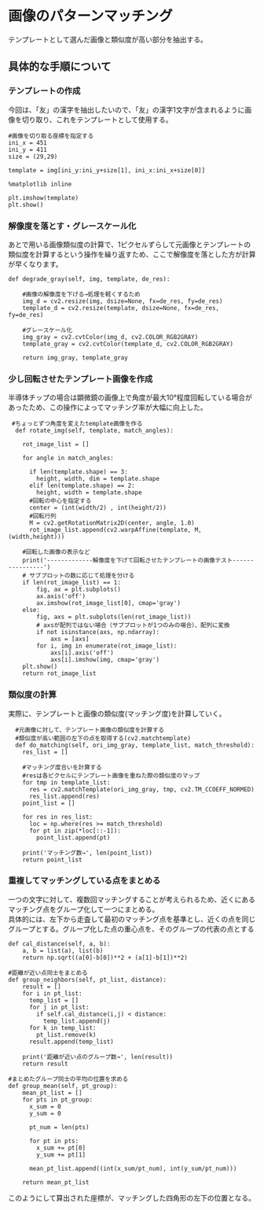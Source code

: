 # 画像のパターンマッチング
テンプレートとして選んだ画像と類似度が高い部分を抽出する。

## 具体的な手順について  
### テンプレートの作成  
今回は、「友」の漢字を抽出したいので、「友」の漢字1文字が含まれるように画像を切り取り、これをテンプレートとして使用する。
~~~
#画像を切り取る座標を指定する
ini_x = 451
ini_y = 411
size = (29,29)

template = img[ini_y:ini_y+size[1], ini_x:ini_x+size[0]]

%matplotlib inline

plt.imshow(template)
plt.show()
~~~
### 解像度を落とす・グレースケール化
あとで用いる画像類似度の計算で、1ピクセルずらして元画像とテンプレートの類似度を計算するという操作を繰り返すため、ここで解像度を落とした方が計算が早くなります。
~~~
def degrade_gray(self, img, template, de_res):

    #画像の解像度を下げる→処理を軽くするため
    img_d = cv2.resize(img, dsize=None, fx=de_res, fy=de_res)
    template_d = cv2.resize(template, dsize=None, fx=de_res, fy=de_res)

    #グレースケール化
    img_gray = cv2.cvtColor(img_d, cv2.COLOR_RGB2GRAY)
    template_gray = cv2.cvtColor(template_d, cv2.COLOR_RGB2GRAY)

    return img_gray, template_gray
~~~
### 少し回転させたテンプレート画像を作成
半導体チップの場合は顕微鏡の画像上で角度が最大10°程度回転している場合があったため、この操作によってマッチング率が大幅に向上した。
~~~
 #ちょっとずつ角度を変えたtemplate画像を作る
  def rotate_img(self, template, match_angles):

    rot_image_list = []

    for angle in match_angles:

      if len(template.shape) == 3:
        height, width, dim = template.shape
      elif len(template.shape) == 2:
        height, width = template.shape
      #回転の中心を指定する
      center = (int(width/2) , int(height/2))
      #回転行列
      M = cv2.getRotationMatrix2D(center, angle, 1.0)
      rot_image_list.append(cv2.warpAffine(template, M, (width,height)))

    #回転した画像の表示など
    print('-------------解像度を下げて回転させたテンプレートの画像テスト----------------')
    # サブプロットの数に応じて処理を分ける
    if len(rot_image_list) == 1:
        fig, ax = plt.subplots()
        ax.axis('off')
        ax.imshow(rot_image_list[0], cmap='gray')
    else:
        fig, axs = plt.subplots(len(rot_image_list))
        # axsが配列ではない場合（サブプロットが1つのみの場合）、配列に変換
        if not isinstance(axs, np.ndarray):
            axs = [axs]
        for i, img in enumerate(rot_image_list):
            axs[i].axis('off')
            axs[i].imshow(img, cmap='gray')
    plt.show()
    return rot_image_list
~~~
### 類似度の計算
実際に、テンプレートと画像の類似度(マッチング度)を計算していく。
~~~
  #元画像に対して、テンプレート画像の類似度を計算する
  #類似度が高い範囲の左下の点を取得する(cv2.matchtemplate)
  def do_matching(self, ori_img_gray, template_list, match_threshold):
    res_list = []

    #マッチング度合いを計算する
    #resは各ピクセルにテンプレート画像を重ねた際の類似度のマップ
    for tmp in template_list:
      res = cv2.matchTemplate(ori_img_gray, tmp, cv2.TM_CCOEFF_NORMED)
      res_list.append(res)
    point_list = []

    for res in res_list:
      loc = np.where(res >= match_threshold)
      for pt in zip(*loc[::-1]):
        point_list.append(pt)

    print('マッチング数→', len(point_list))
    return point_list
~~~
### 重複してマッチングしている点をまとめる
一つの文字に対して、複数回マッチングすることが考えられるため、近くにあるマッチング点をグループ化して一つにまとめる。  
具体的には、左下から走査して最初のマッチング点を基準とし、近くの点を同じグループとする。グループ化した点の重心点を、そのグループの代表の点とする
~~~
def cal_distance(self, a, b):
    a, b = list(a), list(b)
    return np.sqrt((a[0]-b[0])**2 + (a[1]-b[1])**2)

#距離が近い点同士をまとめる
def group_neighbors(self, pt_list, distance):
    result = []
    for i in pt_list:
      temp_list = []
      for j in pt_list:
        if self.cal_distance(i,j) < distance:
          temp_list.append(j)
      for k in temp_list:
        pt_list.remove(k)
      result.append(temp_list)

    print('距離が近い点のグループ数→', len(result))
    return result
    
#まとめたグループ同士の平均の位置を求める
def group_mean(self, pt_group):
    mean_pt_list = []
    for pts in pt_group:
      x_sum = 0
      y_sum = 0

      pt_num = len(pts)

      for pt in pts:
        x_sum += pt[0]
        y_sum += pt[1]

      mean_pt_list.append((int(x_sum/pt_num), int(y_sum/pt_num)))

    return mean_pt_list
~~~

このようにして算出された座標が、マッチングした四角形の左下の位置となる。
